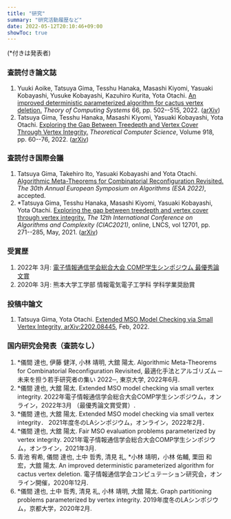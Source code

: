 ```yaml
---
title: "研究"
summary: "研究活動履歴など"
date: 2022-05-12T20:10:46+09:00
showToc: true
---
```

(*付きは発表者)


### 査読付き論文誌
1. Yuuki Aoike, Tatsuya Gima, Tesshu Hanaka, Masashi Kiyomi, Yasuaki Kobayashi, Yusuke Kobayashi, Kazuhiro Kurita, Yota Otachi.
[An improved deterministic parameterized algorithm for cactus vertex deletion.](https://doi.org/10.1007/s00224-022-10076-x)
_Theory of Computing Systems_ 66, pp. 502--515, 2022. ([arXiv](https://arxiv.org/abs/2012.04910))
1. Tatsuya Gima, Tesshu Hanaka, Masashi Kiyomi, Yasuaki Kobayashi, Yota Otachi.
[Exploring the Gap Between Treedepth and Vertex Cover Through Vertex Integrity.](https://doi.org/10.1016/j.tcs.2022.03.021)
_Theoretical Computer Science_, Volume 918, pp. 60--76, 2022. 
([arXiv](https://arxiv.org/abs/2101.09414))

### 査読付き国際会議
1. Tatsuya Gima, Takehiro Ito, Yasuaki Kobayashi and Yota Otachi.
[Algorithmic Meta-Theorems for Combinatorial Reconfiguration Revisited.]()
_The 30th Annual European Symposium on Algorithms (ESA 2022)_, 
accepted.
1. *Tatsuya Gima, Tesshu Hanaka, Masashi Kiyomi, Yasuaki Kobayashi, Yota Otachi.
[Exploring the gap between treedepth and vertex cover through vertex integrity.](https://doi.org/10.1007/978-3-030-75242-2_19)
_The 12th International Conference on Algorithms and Complexity (CIAC2021)_, online,
LNCS, vol 12701, pp. 271--285, May, 2021.
([arXiv](https://arxiv.org/abs/2101.09414))

### 受賞歴
1. 2022年 3月: [電子情報通信学会総合大会 COMP学生シンポジウム 最優秀論文賞](https://www.ieice.org/~comp/student-sympo/2022.html)
2. 2020年 3月: 熊本大学工学部 情報電気電子工学科 学科学業奨励賞

### 投稿中論文
1. Tatsuya Gima, Yota Otachi.
[Extended MSO Model Checking via Small Vertex Integrity, arXiv:2202.08445](https://arxiv.org/abs/2202.08445),
Feb, 2022.

### 国内研究会発表（査読なし）
1. *儀間 達也, 伊藤 健洋, 小林 靖明, 大舘 陽太.
Algorithmic Meta-Theorems for Combinatorial Reconfiguration Revisited,
最適化手法とアルゴリズム ─未来を担う若手研究者の集い 2022─, 東京大学, 2022年6月.
1. *儀間 達也, 大舘 陽太.
Extended MSO model checking via small vertex integrity.
2022年電子情報通信学会総合大会COMP学生シンポジウム，オンライン，2022年3月 （最優秀論文賞受賞）.
2. *儀間 達也, 大舘 陽太.
Extended MSO model checking via small vertex integrity．
2021年度冬のLAシンポジウム，オンライン，2022年2月．
3. *儀間 達也, 大舘 陽太.
Fair MSO evaluation problems parameterized by vertex integrity.
2021年電子情報通信学会総合大会COMP学生シンポジウム，オンライン，2021年3月.
4. 青池 宥希, 儀間 達也, 土中 哲秀, 清見 礼, *小林 靖明，小林 佑輔, 栗田 和宏，大舘 陽太.
An improved deterministic parameterized algorithm for cactus vertex deletion.
電子情報通信学会コンピュテーション研究会，オンライン開催，2020年12月.
5. *儀間 達也, 土中 哲秀, 清見 礼, 小林 靖明, 大舘 陽太.
Graph partitioning problems parameterized by vertex integrity.
2019年度冬のLAシンポジウム，京都大学，2020年2月.
